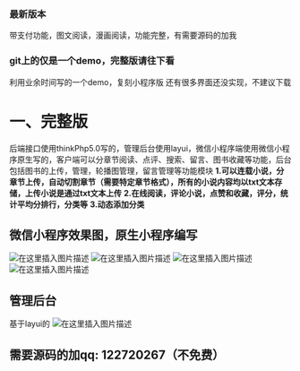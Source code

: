 ### 最新版本
带支付功能，图文阅读，漫画阅读，功能完整，有需要源码的加我


### git上的仅是一个demo，完整版请往下看
利用业余时间写的一个demo，复刻小程序版
还有很多界面还没实现，不建议下载


# 一、完整版
后端接口使用thinkPhp5.0写的，管理后台使用layui，微信小程序端使用微信小程序原生写的，客户端可以分章节阅读、点评、搜索、留言、图书收藏等功能，后台包括图书的上传，管理，轮播图管理，留言管理等功能模块
**1.可以连载小说，分章节上传，自动切割章节（需要特定章节格式），所有的小说内容均以txt文本存储，上传小说是通过txt文本上传**
**2.在线阅读，评论小说，点赞和收藏，评分，统计平均分排行，分类等**
**3.动态添加分类**
## 微信小程序效果图，原生小程序编写
![在这里插入图片描述](https://img-blog.csdnimg.cn/20200808115525201.jpg?x-oss-process=image/watermark,type_ZmFuZ3poZW5naGVpdGk,shadow_10,text_aHR0cHM6Ly9ibG9nLmNzZG4ubmV0L3dlaXhpbl80MTMwODQzNg==,size_16,color_FFFFFF,t_70#pic_center)
![在这里插入图片描述](https://img-blog.csdnimg.cn/20200808115551241.jpg?x-oss-process=image/watermark,type_ZmFuZ3poZW5naGVpdGk,shadow_10,text_aHR0cHM6Ly9ibG9nLmNzZG4ubmV0L3dlaXhpbl80MTMwODQzNg==,size_16,color_FFFFFF,t_70)
![在这里插入图片描述](https://img-blog.csdnimg.cn/20200808115550805.jpg?x-oss-process=image/watermark,type_ZmFuZ3poZW5naGVpdGk,shadow_10,text_aHR0cHM6Ly9ibG9nLmNzZG4ubmV0L3dlaXhpbl80MTMwODQzNg==,size_16,color_FFFFFF,t_70)
![在这里插入图片描述](https://img-blog.csdnimg.cn/20200808115547968.jpg?x-oss-process=image/watermark,type_ZmFuZ3poZW5naGVpdGk,shadow_10,text_aHR0cHM6Ly9ibG9nLmNzZG4ubmV0L3dlaXhpbl80MTMwODQzNg==,size_16,color_FFFFFF,t_70)


## 管理后台
基于layui的
![在这里插入图片描述](https://img-blog.csdnimg.cn/20210420110243275.png?x-oss-process=image/watermark,type_ZmFuZ3poZW5naGVpdGk,shadow_10,text_aHR0cHM6Ly9ibG9nLmNzZG4ubmV0L3dlaXhpbl80MTMwODQzNg==,size_16,color_FFFFFF,t_70)

## 需要源码的加qq: 122720267（不免费）
